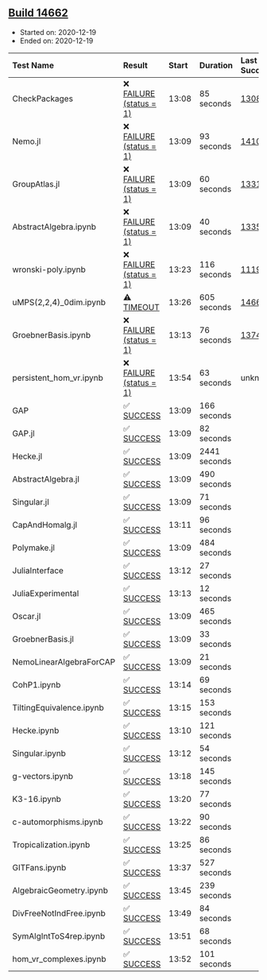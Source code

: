 ## [Build 14662](https://oscarci.mathematik.uni-kl.de/job/oscar/14662/)

* Started on: 2020-12-19
* Ended on: 2020-12-19

| Test Name    | Result | Start | Duration | Last Success | First Failure |
|:-------------|:-------|:------|:---------|:-------------|:--------------|
| CheckPackages | ❌ [FAILURE (status = 1)](https://oscarci.mathematik.uni-kl.de/job/oscar/14662/artifact/logs/build-14662/CheckPackages.log) | 13:08 | 85 seconds | [13085](https://oscarci.mathematik.uni-kl.de/job/oscar/13085/) | [13086](https://oscarci.mathematik.uni-kl.de/job/oscar/13086/) |
| Nemo.jl | ❌ [FAILURE (status = 1)](https://oscarci.mathematik.uni-kl.de/job/oscar/14662/artifact/logs/build-14662/Nemo.jl.log) | 13:09 | 93 seconds | [14101](https://oscarci.mathematik.uni-kl.de/job/oscar/14101/) | [14102](https://oscarci.mathematik.uni-kl.de/job/oscar/14102/) |
| GroupAtlas.jl | ❌ [FAILURE (status = 1)](https://oscarci.mathematik.uni-kl.de/job/oscar/14662/artifact/logs/build-14662/GroupAtlas.jl.log) | 13:09 | 60 seconds | [13311](https://oscarci.mathematik.uni-kl.de/job/oscar/13311/) | [13312](https://oscarci.mathematik.uni-kl.de/job/oscar/13312/) |
| AbstractAlgebra.ipynb | ❌ [FAILURE (status = 1)](https://oscarci.mathematik.uni-kl.de/job/oscar/14662/artifact/logs/build-14662/AbstractAlgebra.ipynb.log) | 13:09 | 40 seconds | [13355](https://oscarci.mathematik.uni-kl.de/job/oscar/13355/) | [13356](https://oscarci.mathematik.uni-kl.de/job/oscar/13356/) |
| wronski-poly.ipynb | ❌ [FAILURE (status = 1)](https://oscarci.mathematik.uni-kl.de/job/oscar/14662/artifact/logs/build-14662/wronski-poly.ipynb.log) | 13:23 | 116 seconds | [11192](https://oscarci.mathematik.uni-kl.de/job/oscar/11192/) | [11193](https://oscarci.mathematik.uni-kl.de/job/oscar/11193/) |
| uMPS(2,2,4)_0dim.ipynb | ⚠ [TIMEOUT](https://oscarci.mathematik.uni-kl.de/job/oscar/14662/artifact/logs/build-14662/uMPS-2-2-4-_0dim.ipynb.log) | 13:26 | 605 seconds | [14661](https://oscarci.mathematik.uni-kl.de/job/oscar/14661/) | [14662](https://oscarci.mathematik.uni-kl.de/job/oscar/14662/) |
| GroebnerBasis.ipynb | ❌ [FAILURE (status = 1)](https://oscarci.mathematik.uni-kl.de/job/oscar/14662/artifact/logs/build-14662/GroebnerBasis.ipynb.log) | 13:13 | 76 seconds | [13748](https://oscarci.mathematik.uni-kl.de/job/oscar/13748/) | [13749](https://oscarci.mathematik.uni-kl.de/job/oscar/13749/) |
| persistent_hom_vr.ipynb | ❌ [FAILURE (status = 1)](https://oscarci.mathematik.uni-kl.de/job/oscar/14662/artifact/logs/build-14662/persistent_hom_vr.ipynb.log) | 13:54 | 63 seconds | unknown | unknown |
| GAP | ✅ [SUCCESS](https://oscarci.mathematik.uni-kl.de/job/oscar/14662/artifact/logs/build-14662/GAP.log) | 13:09 | 166 seconds |  |  |
| GAP.jl | ✅ [SUCCESS](https://oscarci.mathematik.uni-kl.de/job/oscar/14662/artifact/logs/build-14662/GAP.jl.log) | 13:09 | 82 seconds |  |  |
| Hecke.jl | ✅ [SUCCESS](https://oscarci.mathematik.uni-kl.de/job/oscar/14662/artifact/logs/build-14662/Hecke.jl.log) | 13:09 | 2441 seconds |  |  |
| AbstractAlgebra.jl | ✅ [SUCCESS](https://oscarci.mathematik.uni-kl.de/job/oscar/14662/artifact/logs/build-14662/AbstractAlgebra.jl.log) | 13:09 | 490 seconds |  |  |
| Singular.jl | ✅ [SUCCESS](https://oscarci.mathematik.uni-kl.de/job/oscar/14662/artifact/logs/build-14662/Singular.jl.log) | 13:09 | 71 seconds |  |  |
| CapAndHomalg.jl | ✅ [SUCCESS](https://oscarci.mathematik.uni-kl.de/job/oscar/14662/artifact/logs/build-14662/CapAndHomalg.jl.log) | 13:11 | 96 seconds |  |  |
| Polymake.jl | ✅ [SUCCESS](https://oscarci.mathematik.uni-kl.de/job/oscar/14662/artifact/logs/build-14662/Polymake.jl.log) | 13:09 | 484 seconds |  |  |
| JuliaInterface | ✅ [SUCCESS](https://oscarci.mathematik.uni-kl.de/job/oscar/14662/artifact/logs/build-14662/JuliaInterface.log) | 13:12 | 27 seconds |  |  |
| JuliaExperimental | ✅ [SUCCESS](https://oscarci.mathematik.uni-kl.de/job/oscar/14662/artifact/logs/build-14662/JuliaExperimental.log) | 13:13 | 12 seconds |  |  |
| Oscar.jl | ✅ [SUCCESS](https://oscarci.mathematik.uni-kl.de/job/oscar/14662/artifact/logs/build-14662/Oscar.jl.log) | 13:09 | 465 seconds |  |  |
| GroebnerBasis.jl | ✅ [SUCCESS](https://oscarci.mathematik.uni-kl.de/job/oscar/14662/artifact/logs/build-14662/GroebnerBasis.jl.log) | 13:09 | 33 seconds |  |  |
| NemoLinearAlgebraForCAP | ✅ [SUCCESS](https://oscarci.mathematik.uni-kl.de/job/oscar/14662/artifact/logs/build-14662/NemoLinearAlgebraForCAP.log) | 13:09 | 21 seconds |  |  |
| CohP1.ipynb | ✅ [SUCCESS](https://oscarci.mathematik.uni-kl.de/job/oscar/14662/artifact/logs/build-14662/CohP1.ipynb.log) | 13:14 | 69 seconds |  |  |
| TiltingEquivalence.ipynb | ✅ [SUCCESS](https://oscarci.mathematik.uni-kl.de/job/oscar/14662/artifact/logs/build-14662/TiltingEquivalence.ipynb.log) | 13:15 | 153 seconds |  |  |
| Hecke.ipynb | ✅ [SUCCESS](https://oscarci.mathematik.uni-kl.de/job/oscar/14662/artifact/logs/build-14662/Hecke.ipynb.log) | 13:10 | 121 seconds |  |  |
| Singular.ipynb | ✅ [SUCCESS](https://oscarci.mathematik.uni-kl.de/job/oscar/14662/artifact/logs/build-14662/Singular.ipynb.log) | 13:12 | 54 seconds |  |  |
| g-vectors.ipynb | ✅ [SUCCESS](https://oscarci.mathematik.uni-kl.de/job/oscar/14662/artifact/logs/build-14662/g-vectors.ipynb.log) | 13:18 | 145 seconds |  |  |
| K3-16.ipynb | ✅ [SUCCESS](https://oscarci.mathematik.uni-kl.de/job/oscar/14662/artifact/logs/build-14662/K3-16.ipynb.log) | 13:20 | 77 seconds |  |  |
| c-automorphisms.ipynb | ✅ [SUCCESS](https://oscarci.mathematik.uni-kl.de/job/oscar/14662/artifact/logs/build-14662/c-automorphisms.ipynb.log) | 13:22 | 90 seconds |  |  |
| Tropicalization.ipynb | ✅ [SUCCESS](https://oscarci.mathematik.uni-kl.de/job/oscar/14662/artifact/logs/build-14662/Tropicalization.ipynb.log) | 13:25 | 86 seconds |  |  |
| GITFans.ipynb | ✅ [SUCCESS](https://oscarci.mathematik.uni-kl.de/job/oscar/14662/artifact/logs/build-14662/GITFans.ipynb.log) | 13:37 | 527 seconds |  |  |
| AlgebraicGeometry.ipynb | ✅ [SUCCESS](https://oscarci.mathematik.uni-kl.de/job/oscar/14662/artifact/logs/build-14662/AlgebraicGeometry.ipynb.log) | 13:45 | 239 seconds |  |  |
| DivFreeNotIndFree.ipynb | ✅ [SUCCESS](https://oscarci.mathematik.uni-kl.de/job/oscar/14662/artifact/logs/build-14662/DivFreeNotIndFree.ipynb.log) | 13:49 | 84 seconds |  |  |
| SymAlgIntToS4rep.ipynb | ✅ [SUCCESS](https://oscarci.mathematik.uni-kl.de/job/oscar/14662/artifact/logs/build-14662/SymAlgIntToS4rep.ipynb.log) | 13:51 | 68 seconds |  |  |
| hom_vr_complexes.ipynb | ✅ [SUCCESS](https://oscarci.mathematik.uni-kl.de/job/oscar/14662/artifact/logs/build-14662/hom_vr_complexes.ipynb.log) | 13:52 | 101 seconds |  |  |
